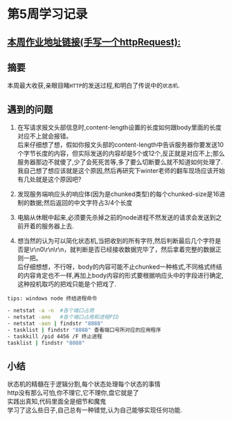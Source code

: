 # 第5周学习记录
## [本周作业地址链接(手写一个httpRequest):](./http-toy)

## 摘要
本周最大收获,亲眼目睹`HTTP`的发送过程,和明白了传说中的`状态机`.

## 遇到的问题
1. 在写请求报文头部信息时,content-length设置的长度如何跟body里面的长度对应不上就会报错。  
后来仔细想了想，假如你报文头部的content-length中告诉服务器你要发送10个字节长度的内容，但实际发送的内容却是5个或12个,反正就是对应不上;那么服务器那边不就傻了,少了会死死苦等,多了要么切断要么就不知道如何处理了.  
我自己想了想应该就是这个原因,然后再研究下winter老师的翻车现场应该开始有几处就是这个原因吧?

2. 发现服务端响应头的响应体(因为是chunked类型)的每个chunked-size是16进制的数据;然后返回的中文字符占3/4个长度

3. 电脑从休眠中起来,必须要先杀掉之前的node进程不然发送的请求会发送到之前开着的服务器上去.

4. 想当然的认为可以简化状态机,当把收到的所有字符,然后判断最后几个字符是否是\r\n0\r\n\r\n，就判断是否已经接收数据完毕了，然后拿着完整的数据正则一把。    
后仔细想想，不行呀，body的内容可能不止chunked一种格式,不同格式终结的内容肯定也不一样,再加上body内容的形式要根据响应头中的字段进行确定,这种投机取巧的把戏只能是个把戏了.

`tips: windows node 终结进程命令`
```bash
- netstat -a -n  #各个端口占用
- netstat -ano   #各个端口占用和进程PID
- netstat -aon | findstr "8088" 
- tasklist | findstr "8088" 查看端口号所对应的应用程序
- taskkill /pid 4456 /F 终止进程
tasklist | findstr "8088" 
```



## 小结
状态机的精髓在于逻辑分割,每个状态处理每个状态的事情  
http没有那么可怕,你不理它,它不理你,盘它就是了  
实践出真知,代码里面全是细节和魔鬼  
学习了这么些日子,自己总有一种错觉,认为自己能够实现任何功能.